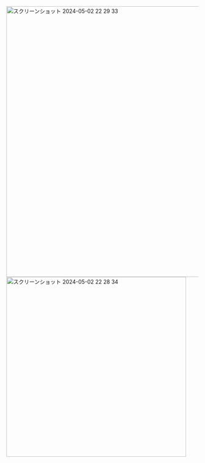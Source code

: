 


<img width="709" alt="スクリーンショット 2024-05-02 22 29 33" src="https://github.com/am-da/mTRF/assets/112613519/e959b655-e156-4481-bc66-1e22a495ad2b">

<img width="471" alt="スクリーンショット 2024-05-02 22 28 34" src="https://github.com/am-da/mTRF/assets/112613519/92f9fcb2-4202-4367-922c-645521cfe964">
